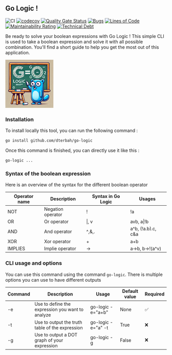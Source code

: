 ## Go Logic !

![CI](https://github.com/dterbah/go-logic/actions/workflows/go-test.yml/badge.svg)
[![codecov](https://codecov.io/gh/dterbah/go-logic/branch/main/graph/badge.svg)](https://codecov.io/gh/dterbah/go-logic)
[![Quality Gate Status](https://sonarcloud.io/api/project_badges/measure?project=dterbah_go-logic&metric=alert_status)](https://sonarcloud.io/summary/new_code?id=dterbah_go-logic)
[![Bugs](https://sonarcloud.io/api/project_badges/measure?project=dterbah_go-logic&metric=bugs)](https://sonarcloud.io/summary/new_code?id=dterbah_go-logic)
[![Lines of Code](https://sonarcloud.io/api/project_badges/measure?project=dterbah_go-logic&metric=ncloc)](https://sonarcloud.io/summary/new_code?id=dterbah_go-logic)
[![Maintainability Rating](https://sonarcloud.io/api/project_badges/measure?project=dterbah_go-logic&metric=sqale_rating)](https://sonarcloud.io/summary/new_code?id=dterbah_go-logic)
[![Technical Debt](https://sonarcloud.io/api/project_badges/measure?project=dterbah_go-logic&metric=sqale_index)](https://sonarcloud.io/summary/new_code?id=dterbah_go-logic)

Be ready to solve your boolean expressions with Go Logic ! This simple CLI is used to take a boolean expression and solve it with all possible combination. You'll find a short guide to help you get the most out of this application.

<img src="./assets/logo.webp" width="150" />

### Installation

To install locally this tool, you can run the following command :

```bash
go install github.com/dterbah/go-logic
```

Once this command is finished, you can directly use it like this :

```bash
go-logic ...
```

### Syntax of the boolean expression

Here is an overview of the syntax for the different boolean operator

| Operator name | Description       | Syntax in Go Logic | Usages             |
| ------------- | ----------------- | ------------------ | ------------------ |
| NOT           | Negation operator | !                  | !a                 |
| OR            | Or operator       | \|, v              | avb, a\|!b         |
| AND           | And operator      | ^,&,.              | a^b, (!a.b).c, c&a |
| XOR           | Xor operator      | +                  | a+b                |
| IMPLIES       | Implie operator   | ->                 | a->b, b->!(a^v)    |

### CLI usage and options

You can use this command using the command `go-logic`. There is multiple options you
can use to have different outputs

| Command | Description                                      | Usage              | Default value | Required |
| ------- | ------------------------------------------------ | ------------------ | ------------- | -------- |
| -e      | Use to define the expression you want to analyze | go-logic -e="a+b"  | None          | ✅       |
| -t      | Use to output the truth table of the expression  | go-logic -e="a" -t | True          | ❌       |
| -g      | Use to output a DOT graph of your expression     | go-logic -g        | False         | ❌       |
